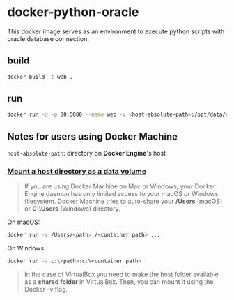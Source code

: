 # docker-python-oracle
This docker image serves as an environment to execute python scripts with oracle database connection.

## build
```bash
docker build -t web .
```

## run
```bash
docker run -d -p 80:5000 --name web -v <host-absolute-path>:/opt/data/api web
```
## Notes for users using **Docker Machine**
`host-absolute-path`: directory on **Docker Engine**'s host

### [Mount a host directory as a data volume](https://docs.docker.com/engine/tutorials/dockervolumes/#mount-a-host-directory-as-a-data-volume)
>If you are using Docker Machine on Mac or Windows, your Docker Engine daemon has only limited access to your macOS or Windows filesystem. Docker Machine tries to auto-share your **/Users** (macOS) or **C:\Users** (Windows) directory.

On macOS:
```bash
docker run -v /Users/<path>:/<container path> ...
```
On Windows:
```bash
docker run -v c:\<path>:c:\<container path>
```
>In the case of VirtualBox you need to make the host folder available as a **shared folder** in VirtualBox. Then, you can mount it using the Docker -v flag.
